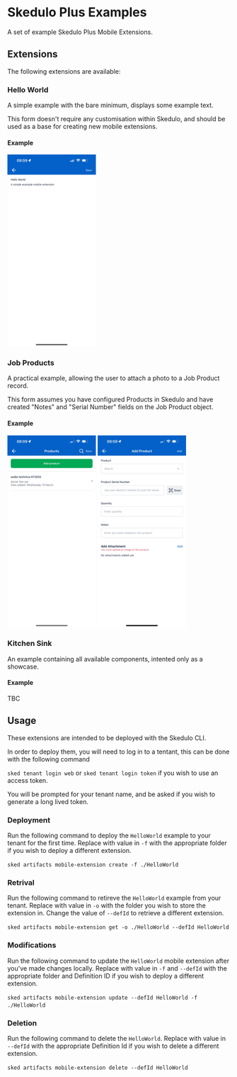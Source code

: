 # Skedulo Plus Examples

A set of example Skedulo Plus Mobile Extensions.

## Extensions

The following extensions are available:

### Hello World

A simple example with the bare minimum, displays some example text.

This form doesn't require any customisation within Skedulo, and should be used as a base for creating new mobile extensions.

#### Example

<img src="/images/hello-world.jpg" width="200">

### Job Products

A practical example, allowing the user to attach a photo to a Job Product record.

This form assumes you have configured Products in Skedulo and have created "Notes" and "Serial Number" fields on the Job Product object.

#### Example

<p float="left">
<img src="/images/job-products.jpg" width="200">
<img src="/images/add-product.jpg" width="200">
</p>

### Kitchen Sink

An example containing all available components, intented only as a showcase.

#### Example

TBC

## Usage

These extensions are intended to be deployed with the Skedulo CLI.

In order to deploy them, you will need to log in to a tentant, this can be done with the following command

`sked tenant login web` or `sked tenant login token` if you wish to use an access token.

You will be prompted for your tenant name, and be asked if you wish to generate a long lived token.

### Deployment

Run the following command to deploy the `HelloWorld` example to your tenant for the first time. Replace with value in `-f` with the appropriate folder if you wish to deploy a different extension.

`sked artifacts mobile-extension create -f ./HelloWorld`

### Retrival

Run the following command to retireve the `HelloWorld` example from your tenant. Replace with value in `-o` with the folder you wish to store the extension in. Change the value of `--defId` to retrieve a different extension.

`sked artifacts mobile-extension get -o ./HelloWorld --defId HelloWorld`

### Modifications

Run the following command to update the `HelloWorld` mobile extension after you've made changes locally. Replace with value in `-f` and `--defId` with the appropriate folder and Definition ID if you wish to deploy a different extension.

`sked artifacts mobile-extension update --defId HelloWorld -f ./HelloWorld`

### Deletion

Run the following command to delete the `HelloWorld`. Replace with value in `--defId` with the appropriate Definition Id if you wish to delete a different extension.

`sked artifacts mobile-extension delete --defId HelloWorld`

